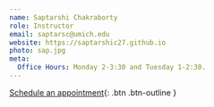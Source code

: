 ```yaml
---
name: Saptarshi Chakraborty
role: Instructor
email: saptarsc@umich.edu
website: https://saptarshic27.github.io
photo: sap.jpg
meta:
  Office Hours: Monday 2-3:30 and Tuesday 1-2:30.
---
```


[Schedule an appointment](#){: .btn .btn-outline }
